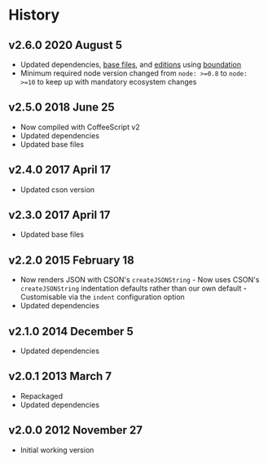 # History

## v2.6.0 2020 August 5

-   Updated dependencies, [base files](https://github.com/bevry/base), and [editions](https://editions.bevry.me) using [boundation](https://github.com/bevry/boundation)
-   Minimum required node version changed from `node: >=0.8` to `node: >=10` to keep up with mandatory ecosystem changes

## v2.5.0 2018 June 25

-   Now compiled with CoffeeScript v2
-   Updated dependencies
-   Updated base files

## v2.4.0 2017 April 17

-   Updated cson version

## v2.3.0 2017 April 17

-   Updated base files

## v2.2.0 2015 February 18

-   Now renders JSON with CSON's `createJSONString` - Now uses CSON's `createJSONString` indentation defaults rather than our own default - Customisable via the `indent` configuration option
-   Updated dependencies

## v2.1.0 2014 December 5

-   Updated dependencies

## v2.0.1 2013 March 7

-   Repackaged
-   Updated dependencies

## v2.0.0 2012 November 27

-   Initial working version
